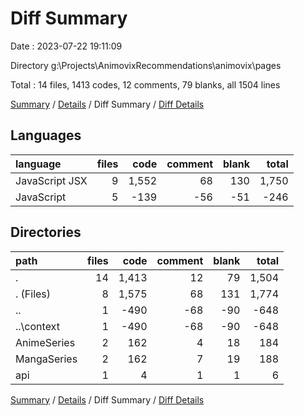 # Diff Summary

Date : 2023-07-22 19:11:09

Directory g:\\Projects\\AnimovixRecommendations\\animovix\\pages

Total : 14 files,  1413 codes, 12 comments, 79 blanks, all 1504 lines

[Summary](results.md) / [Details](details.md) / Diff Summary / [Diff Details](diff-details.md)

## Languages
| language | files | code | comment | blank | total |
| :--- | ---: | ---: | ---: | ---: | ---: |
| JavaScript JSX | 9 | 1,552 | 68 | 130 | 1,750 |
| JavaScript | 5 | -139 | -56 | -51 | -246 |

## Directories
| path | files | code | comment | blank | total |
| :--- | ---: | ---: | ---: | ---: | ---: |
| . | 14 | 1,413 | 12 | 79 | 1,504 |
| . (Files) | 8 | 1,575 | 68 | 131 | 1,774 |
| .. | 1 | -490 | -68 | -90 | -648 |
| ..\\context | 1 | -490 | -68 | -90 | -648 |
| AnimeSeries | 2 | 162 | 4 | 18 | 184 |
| MangaSeries | 2 | 162 | 7 | 19 | 188 |
| api | 1 | 4 | 1 | 1 | 6 |

[Summary](results.md) / [Details](details.md) / Diff Summary / [Diff Details](diff-details.md)